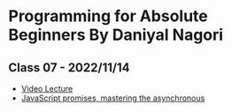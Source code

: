 # Programming for Absolute Beginners By Daniyal Nagori

## Class 07 - 2022/11/14

- [Video Lecture](https://youtu.be/Si-7tEZ0a_0)
- [JavaScript promises, mastering the asynchronous](https://www.codingame.com/playgrounds/347/javascript-promises-mastering-the-asynchronous/what-is-asynchronous-in-javascript)
